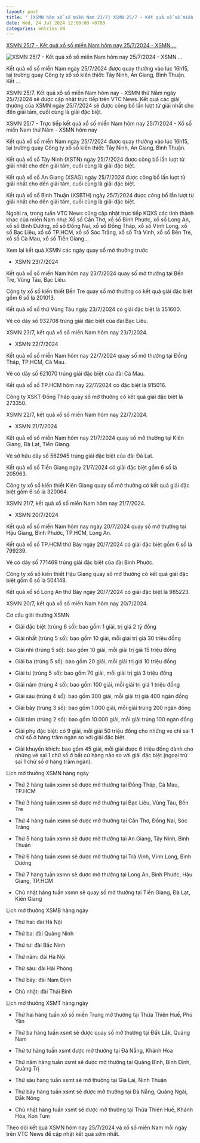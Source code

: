 ```yaml
---
layout: post
title: " [XSMN hôm xổ số miền Nam 23/7] XSMN 25/7 - Kết quả xổ số miền Nam hôm nay 25/7/2024 - XSMN ..."
date: Wed, 24 Jul 2024 12:00:00 +0700
categories: entries VN
---
```

[XSMN 25/7 - Kết quả xổ số miền Nam hôm nay 25/7/2024 - XSMN ...](https://vtcnews.vn/xsmn-25-7-ket-qua-xo-so-mien-nam-hom-nay-25-7-2024-xsmn-thu-nam-ar885163.html)

![XSMN 25/7 - Kết quả xổ số miền Nam hôm nay 25/7/2024 - XSMN ...](http://cdn-i.vtcnews.vn/resize/K-SzMMJcYIm9gO3elVZb5g2/upload/2024/07/24/miennam1-recovered-13254563.png)

Kết quả xổ số miền Nam ngày 25/7/2024 được quay thưởng vào lúc 16h15, tại trường quay Công ty xổ số kiến thiết: Tây Ninh, An Giang, Bình Thuận. Kết ...

XSMN 25/7. Kết quả xổ số miền Nam hôm nay - XSMN thứ Năm ngày 25/7/2024 sẽ được cập nhật trực tiếp trên VTC News. Kết quả các giải thưởng của XSMN ngày 25/7/2024 sẽ được công bố lần lượt từ giải nhất cho đến giải tám, cuối cùng là giải đặc biệt.

XSMN 25/7 - Trực tiếp kết quả xổ số miền Nam hôm nay 25/7/2024 - Xổ số miền Nam thứ Năm - XSMN hôm nay

Kết quả xổ số miền Nam ngày 25/7/2024 được quay thưởng vào lúc 16h15, tại trường quay Công ty xổ số kiến thiết: Tây Ninh, An Giang, Bình Thuận.

Kết quả xổ số Tây Ninh (XSTN) ngày 25/7/2024 được công bố lần lượt từ giải nhất cho đến giải tám, cuối cùng là giải đặc biệt.

Kết quả xổ số An Giang (XSAG) ngày 25/7/2024 được công bố lần lượt từ giải nhất cho đến giải tám, cuối cùng là giải đặc biệt.

Kết quả xổ số Bình Thuận (XSBTH) ngày 25/7/2024 được công bố lần lượt từ giải nhất cho đến giải tám, cuối cùng là giải đặc biệt.

Ngoài ra, trong tuần VTC News cũng cập nhật trực tiếp KQXS các tỉnh thành khác của miền Nam như: Xổ số Cần Thơ, xổ số Bình Phước, xổ số Long An, xổ số Bình Dương, xổ số Đồng Nai, xổ số Đồng Tháp, xổ số Vĩnh Long, xổ số Bạc Liêu, xổ số TP.HCM, xổ số Sóc Trăng, xổ số Trà Vinh, xổ số Bến Tre, xổ số Cà Mau, xổ số Tiền Giang...

Xem lại kết quả XSMN các ngày quay số mở thưởng trước

- XSMN 23/7/2024

Kết quả xổ số miền Nam hôm nay 23/7/2024 quay số mở thưởng tại Bến Tre, Vũng Tàu, Bạc Liêu.

Công ty xổ số kiến thiết Bến Tre quay số mở thưởng có kết quả giải đặc biệt gồm 6 số là 201013.

Kết quả xổ số thứ Vũng Tàu ngày 23/7/2024 có giải đặc biệt là 351600.

Vé có dãy số 932708 trúng giải đặc biệt của đài Bạc Liêu.

XSMN 23/7, kết quả xổ số miền Nam hôm nay 23/7/2024.

- XSMN 22/7/2024

Kết quả xổ số miền Nam hôm nay 22/7/2024 quay số mở thưởng tại Đồng Tháp, TP.HCM, Cà Mau.

Vé có dãy số 621070 trúng giải đặc biệt của đài Cà Mau.

Kết quả xổ số TP.HCM hôm nay 22/7/2024 có đặc biệt là 915016.

Công ty XSKT Đồng Tháp quay số mở thưởng có kết quả giải đặc biệt là 273350.

XSMN 22/7, kết quả xổ số miền Nam hôm nay 22/7/2024.

- XSMN 21/7/2024

Kết quả xổ số miền Nam hôm nay 21/7/2024 quay số mở thưởng tại Kiên Giang, Đà Lạt, Tiền Giang.

Vé sở hữu dãy số 562945 trúng giải đặc biệt của đài Đà Lạt.

Kết quả xổ số Tiền Giang ngày 21/7/2024 có giải đặc biệt gồm 6 số là 205963.

Công ty xổ số kiến thiết Kiên Giang quay số mở thưởng có kết quả giải đặc biệt gồm 6 số là 320064.

XSMN 21/7, kết quả xổ số miền Nam hôm nay 21/7/2024.

- XSMN 20/7/2024

Kết quả xổ số miền Nam hôm nay ngày 20/7/2024 quay số mở thưởng tại Hậu Giang, Bình Phước, TP.HCM, Long An.

Kết quả xổ số TP.HCM thứ Bảy ngày 20/7/2024 có giải đặc biệt gồm 6 số là 799239.

Vé có dãy số 771469 trúng giải đặc biệt của đài Bình Phước.

Công ty xổ số kiến thiết Hậu Giang quay số mở thưởng có kết quả giải đặc biệt gồm 6 số là 504148.

Kết quả xổ số Long An thứ Bảy ngày 20/7/2024 có giải đặc biệt là 985223.

XSMN 20/7, kết quả xổ số miền Nam hôm nay 20/7/2024.

Cơ cấu giải thưởng XSMN

- Giải đặc biệt (trúng 6 số): bao gồm 1 giải, trị giá 2 tỷ đồng

- Giải nhất (trúng 5 số): bao gồm 10 giải, mỗi giải trị giá 30 triệu đồng

- Giải nhì (trúng 5 số): bao gồm 10 giải, mỗi giải trị giá 15 triệu đồng

- Giải ba (trúng 5 số): bao gồm 20 giải, mỗi giải trị giá 10 triệu đồng

- Giải tư (trúng 5 số): bao gồm 70 giải, mỗi giải trị giá 3 triệu đồng

- Giải năm (trúng 4 số): bao gồm 100 giải, mỗi giải trị giá 1 triệu đồng

- Giải sáu (trúng 4 số): bao gồm 300 giải, mỗi giải trị giá 400 ngàn đồng

- Giải bảy (trúng 3 số): bao gồm 1.000 giải, mỗi giải trúng 200 ngàn đồng

- Giải tám (trúng 2 số): bao gồm 10.000 giải, mỗi giải trúng 100 ngàn đồng

- Giải phụ đặc biệt: có 9 giải, mỗi giải 50 triệu đồng cho những vé chỉ sai 1 chữ số ở hàng trăm ngàn so với giải đặc biệt.

- Giải khuyến khích: bao gồm 45 giải, mỗi giải được 6 triệu đồng dành cho những vé sai 1 chữ số ở bất cứ hàng nào so với giải đặc biệt (ngoại trừ sai 1 chữ số ở hàng trăm ngàn).

Lịch mở thưởng XSMN hàng ngày

- Thứ 2 hàng tuần xsmn sẽ được mở thưởng tại Đồng Tháp, Cà Mau, TP.HCM

- Thứ 3 hàng tuần xsmn sẽ được mở thưởng tại Bạc Liêu, Vũng Tàu, Bến Tre

- Thứ 4 hàng tuần xsmn sẽ được mở thưởng tại Cần Thơ, Đồng Nai, Sóc Trăng

- Thứ 5 hàng tuần xsmn sẽ được mở thưởng tại An Giang, Tây Ninh, Bình Thuận

- Thứ 6 hàng tuần xsmn sẽ được mở thưởng tại Trà Vinh, Vĩnh Long, Bình Dương

- Thứ 7 hàng tuần xsmn sẽ được mở thưởng tại Long An, Bình Phước, Hậu Giang, TP.HCM

- Chủ nhật hàng tuần xsmn sẽ quay số mở thưởng tại Tiền Giang, Đà Lạt, Kiên Giang

Lịch mở thưởng XSMB hàng ngày

- Thứ hai: đài Hà Nội

- Thứ ba: đài Quảng Ninh

- Thứ tư: đài Bắc Ninh

- Thứ năm: đài Hà Nội

- Thứ sáu: đài Hải Phòng

- Thứ bảy: đài Nam Định

- Chủ nhật: đài Thái Bình

Lịch mở thưởng XSMT hàng ngày

- Thứ hai hàng tuần xổ số miền Trung mở thưởng tại Thừa Thiên Huế, Phú Yên

- Thứ ba hàng tuần xsmt sẽ được quay số mở thưởng tại Đắk Lắk, Quảng Nam

- Thứ tư hàng tuần xsmt được mở thưởng tại Đà Nẵng, Khánh Hòa

- Thứ năm hàng tuần xsmt sẽ được mở thưởng tại Quảng Bình, Bình Định, Quảng Trị

- Thứ sáu hàng tuần xsmt sẽ mở thưởng tại Gia Lai, Ninh Thuận

- Thứ bảy hàng tuần xsmt sẽ được mở thưởng tại Đà Nẵng, Quảng Ngãi, Đắk Nông

- Chủ nhật hàng tuần xsmt sẽ được mở thưởng tại Thừa Thiên Huế, Khánh Hòa, Kon Tum

Theo dõi kết quả XSMN hôm nay 25/7/2024 và xổ số miền Nam mỗi ngày trên VTC News để cập nhật kết quả sớm nhất.

